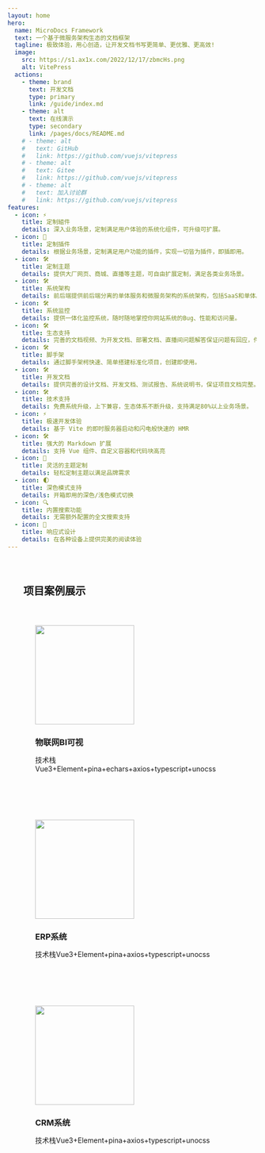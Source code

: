 ```yaml
---
layout: home
hero:
  name: MicroDocs Framework
  text: 一个基于微服务架构生态的文档框架
  tagline: 极致体验，用心创造，让开发文档书写更简单、更优雅、更高效!
  image:
    src: https://s1.ax1x.com/2022/12/17/zbmcHs.png
    alt: VitePress
  actions:
    - theme: brand
      text: 开发文档
      type: primary
      link: /guide/index.md
    - theme: alt
      text: 在线演示
      type: secondary
      link: /pages/docs/README.md
    # - theme: alt
    #   text: GitHub
    #   link: https://github.com/vuejs/vitepress
    # - theme: alt
    #   text: Gitee
    #   link: https://github.com/vuejs/vitepress
    # - theme: alt
    #   text: 加入讨论群
    #   link: https://github.com/vuejs/vitepress
features:
  - icon: ⚡️
    title: 定制組件
    details: 深入业务场景，定制满足用户体验的系统化组件，可升级可扩展。
  - icon: 🖖
    title: 定制插件
    details: 根据业务场景，定制满足用户功能的插件，实现一切皆为插件，即插即用。
  - icon: 🛠️
    title: 定制主题
    details: 提供大厂网页、商城、直播等主题，可自由扩展定制，满足各类业务场景。
  - icon: 🛠️
    title: 系统架构
    details: 前后端提供前后端分离的单体服务和微服务架构的系统架构，包括SaaS和单体。
  - icon: 🛠️
    title: 系统监控
    details: 提供一体化监控系统，随时随地掌控你网站系统的Bug、性能和访问量。
  - icon: 🛠️
    title: 生态支持
    details: 完善的文档视频、为开发文档、部署文档、直播间问题解答保证问题有回应，件件有着落。
  - icon: 🛠️
    title: 脚手架
    details: 通过脚手架柯快速、简单搭建标准化项目，创建即使用。
  - icon: 🛠️
    title: 开发文档
    details: 提供完善的设计文档、开发文档、测试报告、系统说明书，保证项目文档完整。
  - icon: 🛠️
    title: 技术支持
    details: 免费系统升级，上下兼容，生态体系不断升级，支持满足80%以上业务场景。
  - icon: ⚡️
    title: 极速开发体验
    details: 基于 Vite 的即时服务器启动和闪电般快速的 HMR
  - icon: 🛠️
    title: 强大的 Markdown 扩展
    details: 支持 Vue 组件、自定义容器和代码块高亮
  - icon: 🎨
    title: 灵活的主题定制
    details: 轻松定制主题以满足品牌需求
  - icon: 🌓
    title: 深色模式支持
    details: 开箱即用的深色/浅色模式切换
  - icon: 🔍
    title: 内置搜索功能
    details: 无需额外配置的全文搜索支持
  - icon: 📱
    title: 响应式设计
    details: 在各种设备上提供完美的阅读体验
---
```


<div class="custom-container">

## 项目案例展示

<div class="feature-grid">
  <div class="feature-card">
    <div class="feature-icon">
    <img src="/images/bi/bi.png" height="200" />
    </div>
    <h3>物联网BI可视</h3>
    <p>技术栈Vue3+Element+pina+echars+axios+typescript+unocss</p>
  </div>
  
  <div class="feature-card">
    <div class="feature-icon">
       <img src="/images/erp/login.png" height="200" />
    </div>
    <h3>ERP系统</h3>
    <p>技术栈Vue3+Element+pina+axios+typescript+unocss</p>
  </div>
  
  <div class="feature-card">
    <div class="feature-icon">
       <img src="/images/erp/login.png" height="200" />
    </div>
    <h3>CRM系统</h3>
    <p>技术栈Vue3+Element+pina+axios+typescript+unocss</p>
  </div>
</div>

</div>

<style>
/* 自定义样式 */
.custom-container {
  max-width: 1200px;
  margin: 4rem auto;
  padding: 0 2rem;
}

.feature-grid {
  display: grid;
  grid-template-columns: repeat(auto-fit, minmax(300px, 1fr));
  gap: 2rem;
  margin-top: 2rem;
}

.feature-card {
  background: var(--vp-c-bg-soft);
  border-radius: 12px;
  padding: 1.5rem;
  border: 1px solid var(--vp-c-divider-light);
  transition: transform 0.3s ease, box-shadow 0.3s ease;
}

.feature-card:hover {
  transform: translateY(-5px);
  box-shadow: 0 10px 20px rgba(0,0,0,0.1);
}

.feature-icon {
  font-size: 2.5rem;
  margin-bottom: 1rem;
  heigh:200px;
}

.feature-card h3 {
  color: var(--vp-c-brand);
  margin-bottom: 0.8rem;
}

.feature-card p {
  color: var(--vp-c-text-2);
}
</style>